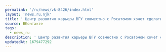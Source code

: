 ```yaml
---
permalink: '/ru/news/vk-8426/index.html'
layout: 'news.ru.njk'
title: ' Центр развития карьеры ВГУ совместно с Росатомом хочет сделать работу в области ядерной энергетики'
source: ВКонтакте
tags:
  - news_ru
description: ' Центр развития карьеры ВГУ совместно с Росатомом хочет сделать работу в области ядерной энергетики'
updatedAt: 1679477292
---
```

